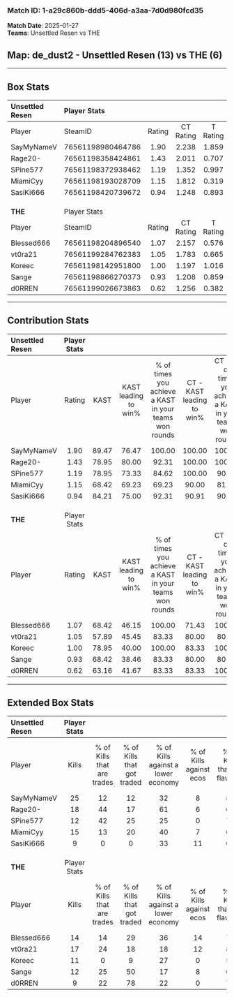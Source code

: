 ### Match ID: 1-a29c860b-ddd5-406d-a3aa-7d0d980fcd35  
**Match Date**: 2025-01-27  
**Teams**: Unsettled Resen vs THE  

## **Map**: de_dust2 - Unsettled Resen (13) vs THE (6)  
---  

## Box Stats  

| **Unsettled Resen** | Player Stats      |        |           |          |       |       |       |         |        |      |     |
| :- | :- | :-: | :-: | :-: | :-: | :-: | :-: | :-: | :-: | :-: | :-: |
| Player              | SteamID           | Rating | CT Rating | T Rating | KAST  |  ADR  | Kills | Assists | Deaths | K/D  | HS% |
| SayMyNameV          | 76561198980464786 |  1.90  |   2.238   |  1.859   | 89.47 | 133.4 |  25   |    3    |   14   | 1.79 | 44  |
| Rage20-             | 76561198358424861 |  1.43  |   2.011   |  0.707   | 78.95 | 93.7  |  18   |    8    |   13   | 1.38 | 55  |
| SPine577            | 76561198372938462 |  1.19  |   1.352   |  0.997   | 78.95 | 81.9  |  12   |    5    |   10   | 1.20 | 58  |
| MiamiCyy            | 76561198193028709 |  1.15  |   1.812   |  0.319   | 68.42 | 82.0  |  15   |    7    |   14   | 1.07 | 86  |
| SasiKi666           | 76561198420739672 |  0.94  |   1.248   |  0.893   | 84.21 | 54.0  |   9   |    4    |   12   | 0.75 | 44  |
|                     |                   |        |           |          |       |       |       |         |        |      |     |
|                     |                   |        |           |          |       |       |       |         |        |      |     |
|                     |                   |        |           |          |       |       |       |         |        |      |     |
| **THE**             | Player Stats      |        |           |          |       |       |       |         |        |      |     |
| Player              | SteamID           | Rating | CT Rating | T Rating | KAST  |  ADR  | Kills | Assists | Deaths | K/D  | HS% |
| Blessed666          | 76561198204896540 |  1.07  |   2.157   |  0.576   | 68.42 | 87.8  |  14   |    3    |   15   | 0.93 | 35  |
| vt0ra21             | 76561199284762383 |  1.05  |   1.783   |  0.665   | 57.89 | 77.2  |  17   |    4    |   17   | 1.00 | 47  |
| Koreec              | 76561198142951800 |  1.00  |   1.197   |  1.016   | 78.95 | 67.6  |  11   |    7    |   14   | 0.79 | 45  |
| Sange               | 76561198866270373 |  0.93  |   1.208   |  0.859   | 68.42 | 67.0  |  12   |    6    |   15   | 0.80 | 58  |
| d0RREN              | 76561199026673863 |  0.62  |   1.256   |  0.382   | 63.16 | 52.1  |   9   |    5    |   18   | 0.50 | 22  |
---  

## Contribution Stats  

| **Unsettled Resen** | Player Stats |       |                      |                                                        |                           |                                                             |                          |                                                            |
| :- | :-: | :-: | :-: | :-: | :-: | :-: | :-: | :-: |
| Player              |    Rating    | KAST  | KAST leading to win% | % of times you achieve a KAST in your teams won rounds | CT - KAST leading to win% | CT - % of times you achieve a KAST in your teams won rounds | T - KAST leading to win% | T - % of times you achieve a KAST in your teams won rounds |
| SayMyNameV          |     1.90     | 89.47 |        76.47         |                         100.00                         |          100.00           |                           100.00                            |          33.33           |                           100.00                           |
| Rage20-             |     1.43     | 78.95 |        80.00         |                         92.31                          |          100.00           |                           100.00                            |          25.00           |                           50.00                            |
| SPine577            |     1.19     | 78.95 |        73.33         |                         84.62                          |          100.00           |                            90.91                            |          20.00           |                           50.00                            |
| MiamiCyy            |     1.15     | 68.42 |        69.23         |                         69.23                          |           90.00           |                            81.82                            |           0.00           |                            0.00                            |
| SasiKi666           |     0.94     | 84.21 |        75.00         |                         92.31                          |           90.91           |                            90.91                            |          40.00           |                           100.00                           |
|                     |              |       |                      |                                                        |                           |                                                             |                          |                                                            |
|                     |              |       |                      |                                                        |                           |                                                             |                          |                                                            |
|                     |              |       |                      |                                                        |                           |                                                             |                          |                                                            |
| **THE**             | Player Stats |       |                      |                                                        |                           |                                                             |                          |                                                            |
| Player              |    Rating    | KAST  | KAST leading to win% | % of times you achieve a KAST in your teams won rounds | CT - KAST leading to win% | CT - % of times you achieve a KAST in your teams won rounds | T - KAST leading to win% | T - % of times you achieve a KAST in your teams won rounds |
| Blessed666          |     1.07     | 68.42 |        46.15         |                         100.00                         |           71.43           |                           100.00                            |          16.67           |                           100.00                           |
| vt0ra21             |     1.05     | 57.89 |        45.45         |                         83.33                          |           80.00           |                            80.00                            |          16.67           |                           100.00                           |
| Koreec              |     1.00     | 78.95 |        40.00         |                         100.00                         |           83.33           |                           100.00                            |          11.11           |                           100.00                           |
| Sange               |     0.93     | 68.42 |        38.46         |                         83.33                          |           80.00           |                            80.00                            |          12.50           |                           100.00                           |
| d0RREN              |     0.62     | 63.16 |        41.67         |                         83.33                          |           83.33           |                           100.00                            |           0.00           |                            0.00                            |
---  

## Extended Box Stats  

| **Unsettled Resen** | Player Stats |                            |                            |                                    |                         |                              |                                 |        |                             |                                     |                          |                               |                            |
| :- | :-: | :-: | :-: | :-: | :-: | :-: | :-: | :-: | :-: | :-: | :-: | :-: | :-: |
| Player              |    Kills     | % of Kills that are trades | % of Kills that got traded | % of Kills against a lower economy | % of Kills against ecos | % of Kills that are flawless | % of Kills that are close duels | Deaths | % of Deaths that get traded | % of Deaths against a lower economy | % of Deaths against ecos | % of Deaths that are flawless | % of Deaths that are close |
| SayMyNameV          |      25      |             12             |             12             |                 32                 |            8            |              88              |                0                |   14   |             50              |                 36                  |            7             |              71               |             7              |
| Rage20-             |      18      |             44             |             17             |                 61                 |            6            |              61              |               11                |   13   |             23              |                 23                  |            0             |              77               |             15             |
| SPine577            |      12      |             42             |             25             |                 25                 |            0            |              75              |                0                |   10   |             10              |                 30                  |            0             |              40               |             0              |
| MiamiCyy            |      15      |             13             |             20             |                 40                 |            7            |              67              |                0                |   14   |             29              |                 29                  |            0             |              79               |             0              |
| SasiKi666           |      9       |             0              |             0              |                 33                 |           11            |              67              |                0                |   12   |             50              |                 33                  |            0             |              83               |             0              |
|                     |              |                            |                            |                                    |                         |                              |                                 |        |                             |                                     |                          |                               |                            |
|                     |              |                            |                            |                                    |                         |                              |                                 |        |                             |                                     |                          |                               |                            |
|                     |              |                            |                            |                                    |                         |                              |                                 |        |                             |                                     |                          |                               |                            |
| **THE**             | Player Stats |                            |                            |                                    |                         |                              |                                 |        |                             |                                     |                          |                               |                            |
| Player              |    Kills     | % of Kills that are trades | % of Kills that got traded | % of Kills against a lower economy | % of Kills against ecos | % of Kills that are flawless | % of Kills that are close duels | Deaths | % of Deaths that get traded | % of Deaths against a lower economy | % of Deaths against ecos | % of Deaths that are flawless | % of Deaths that are close |
| Blessed666          |      14      |             14             |             29             |                 36                 |           14            |              71              |                7                |   15   |             20              |                 13                  |            7             |              67               |             7              |
| vt0ra21             |      17      |             24             |             18             |                 18                 |           12            |              82              |                0                |   17   |              6              |                 12                  |            0             |              76               |             6              |
| Koreec              |      11      |             0              |             9              |                 27                 |            0            |              55              |                0                |   14   |             21              |                  0                  |            0             |              93               |             0              |
| Sange               |      12      |             25             |             50             |                 17                 |            8            |              67              |               17                |   15   |             13              |                  7                  |            0             |              60               |             0              |
| d0RREN              |      9       |             22             |             78             |                 22                 |            0            |              78              |                0                |   18   |             17              |                 11                  |            0             |              72               |             0              |
